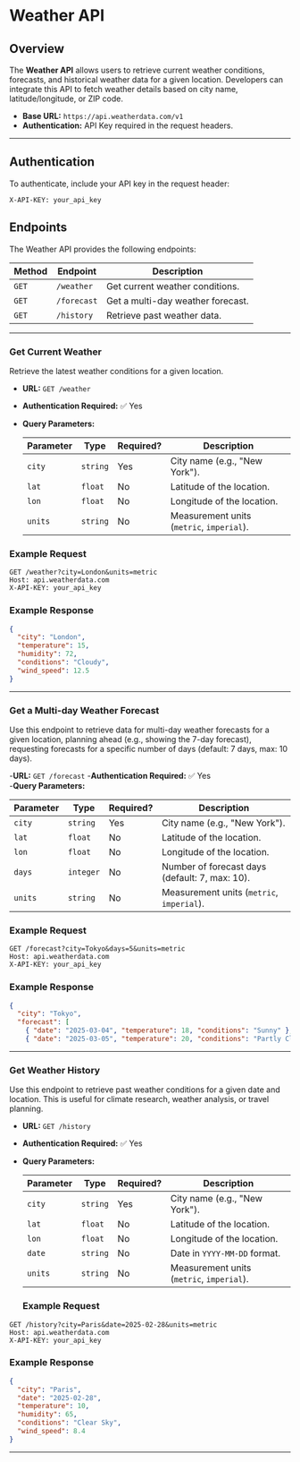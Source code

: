 # Weather API

## Overview
The **Weather API** allows users to retrieve current weather conditions, forecasts, and historical weather data for a given location. Developers can integrate this API to fetch weather details based on city name, latitude/longitude, or ZIP code.

- **Base URL:** `https://api.weatherdata.com/v1`
- **Authentication:** API Key required in the request headers. 

---

## Authentication  
To authenticate, include your API key in the request header:

```http
X-API-KEY: your_api_key
```

## Endpoints
The Weather API provides the following endpoints:

| Method | Endpoint         | Description |
|--------|----------------|-------------|
| `GET`  | `/weather`      | Get current weather conditions. |
| `GET`  | `/forecast`     | Get a multi-day weather forecast. |
| `GET`  | `/history`      | Retrieve past weather data. |

---

### Get Current Weather

Retrieve the latest weather conditions for a given location.

- **URL:** `GET /weather`
- **Authentication Required:** ✅ Yes  
- **Query Parameters:**

  | Parameter   | Type    | Required? | Description |
  |------------|--------|------------|-------------|
  | `city`     | `string` | Yes | City name (e.g., "New York"). |
  | `lat`      | `float`  | No | Latitude of the location. |
  | `lon`      | `float`  | No | Longitude of the location. |
  | `units`    | `string` | No | Measurement units (`metric`, `imperial`). |


### **Example Request**
```http
GET /weather?city=London&units=metric
Host: api.weatherdata.com
X-API-KEY: your_api_key
```

### **Example Response**
```json
{
  "city": "London",
  "temperature": 15,
  "humidity": 72,
  "conditions": "Cloudy",
  "wind_speed": 12.5
}
```
---


### Get a Multi-day Weather Forecast

Use this endpoint to retrieve data for multi-day weather forecasts for a given location, planning ahead (e.g., showing the 7-day forecast), requesting forecasts for a specific number of days (default: 7 days, max: 10 days).


-**URL:** `GET /forecast`
-**Authentication Required:** ✅ Yes  
-**Query Parameters:**

  | Parameter   | Type    | Required? | Description |
  |------------|--------|------------|-------------|
  | `city`     | `string` | Yes | City name (e.g., "New York"). |
  | `lat`      | `float`  | No | Latitude of the location. |
  | `lon`      | `float`  | No | Longitude of the location. |
  | `days`     | `integer`| No | Number of forecast days (default: 7, max: 10).  |
  | `units`    | `string` | No | Measurement units (`metric`, `imperial`). |


  ### **Example Request**
```http
GET /forecast?city=Tokyo&days=5&units=metric
Host: api.weatherdata.com
X-API-KEY: your_api_key
```

### **Example Response**
```json
{
  "city": "Tokyo",
  "forecast": [
    { "date": "2025-03-04", "temperature": 18, "conditions": "Sunny" },
    { "date": "2025-03-05", "temperature": 20, "conditions": "Partly Cloudy" },
```
---

### Get Weather History

Use this endpoint to retrieve past weather conditions for a given date and location. This is useful for climate research, weather analysis, or travel planning.

- **URL:** `GET /history`
- **Authentication Required:** ✅ Yes  
- **Query Parameters:**

  | Parameter   | Type    | Required? | Description |
  |------------|--------|------------|-------------|
  | `city`     | `string` | Yes | City name (e.g., "New York"). |
  | `lat`      | `float`  | No | Latitude of the location. |
  | `lon`      | `float`  | No | Longitude of the location. |
  | `date`     | `string`| No | Date in `YYYY-MM-DD` format.   |
  | `units`    | `string` | No | Measurement units (`metric`, `imperial`). |

  ### **Example Request**
```http
GET /history?city=Paris&date=2025-02-28&units=metric
Host: api.weatherdata.com
X-API-KEY: your_api_key
```

### **Example Response**
```json
{
  "city": "Paris",
  "date": "2025-02-28",
  "temperature": 10,
  "humidity": 65,
  "conditions": "Clear Sky",
  "wind_speed": 8.4
}
```
---




